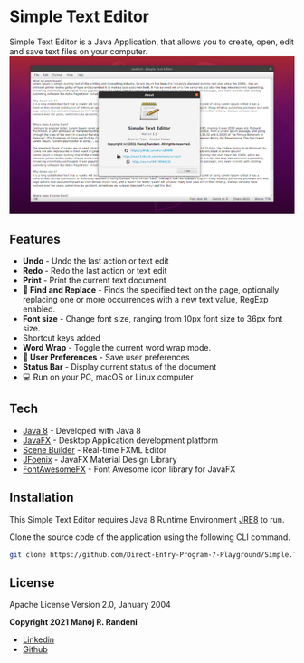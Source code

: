 # Simple Text Editor

Simple Text Editor is a Java Application, that allows you to create, open, edit and save text files on your computer.
![Simple Text Editor Sample View](https://github.com/Direct-Entry-Program-7-Playground/Simple.Text.Editor/blob/master/simple_text_editor_sc.png?raw=true)

## Features
- **Undo** - Undo the last action or text edit
- **Redo** - Redo the last action or text edit
- **Print** - Print the current text document
- **🔎 Find and Replace** - Finds the specified text on the page, optionally replacing one or more occurrences with a new text value, RegExp enabled.
- **Font size** - Change font size, ranging from 10px font size to 36px font size.
- Shortcut keys added
- **Word Wrap** - Toggle the current word wrap mode.
- **🤩 User Preferences** - Save user preferences  
- **Status Bar** - Display current status of the document
- 💻 Run on your PC, macOS or Linux computer

## Tech
- [Java 8] - Developed with Java 8
- [JavaFX] - Desktop Application development platform
- [Scene Builder] - Real-time FXML Editor
- [JFoenix] - JavaFX Material Design Library
- [FontAwesomeFX] - Font Awesome icon library for JavaFX

## Installation

This Simple Text Editor requires Java 8 Runtime Environment [JRE8](https://www.oracle.com/java/technologies/javase-jre8-downloads.html) to run.

Clone the source code of the application using the following CLI command.
```sh
git clone https://github.com/Direct-Entry-Program-7-Playground/Simple.Text.Editor.git
```

## License
Apache License Version 2.0, January 2004

**Copyright 2021 Manoj R. Randeni**

- [Linkedin]
- [Github]


[dill]: <https://github.com/joemccann/dillinger>
[Java 8]: <https://www.oracle.com/java/technologies/javase/javase-jdk8-downloads.html>
[JavaFX]: <https://openjfx.io/>
[Scene Builder]: <https://gluonhq.com/products/scene-builder/>
[JFoenix]: <http://www.jfoenix.com/>
[Linkedin]: <https://www.linkedin.com/in/manojrandeni/>
[Github]: <https://github.com/ManojRAMR>
[FontAwesomeFX]: <https://bitbucket.org/Jerady/fontawesomefx/src/master/>